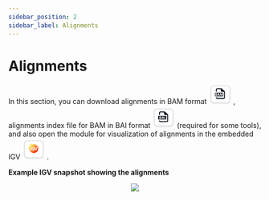 ```yaml
---
sidebar_position: 2
sidebar_label: Alignments
---
```


# Alignments

In this section, you can download alignments in BAM format ![BAM file](/img/eng/30-bam_file.png) , 
alignments index file for BAM in BAI format ![BAI file](/img/eng/31-bai-file.png) (required for some tools), 
and also open the module for visualization of alignments in the embedded IGV ![IGV](/img/eng/27_igv.png) .

**Example IGV snapshot showing the alignments**

<p align="center">
<img src={require('/img/eng/32-igv-deletion.jpg').default} width="800"/>
</p>

